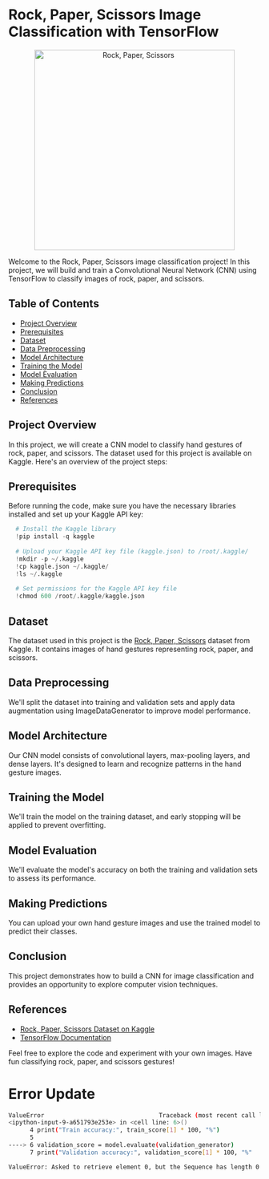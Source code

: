 # Rock, Paper, Scissors Image Classification with TensorFlow

<p align="center">
  <img src="https://www.science.org/do/10.1126/science.aac4663/abs/sn-rockpaper.jpg" alt="Rock, Paper, Scissors" width="400">
</p>

Welcome to the Rock, Paper, Scissors image classification project! In this project, we will build and train a Convolutional Neural Network (CNN) using TensorFlow to classify images of rock, paper, and scissors.

## Table of Contents
- [Project Overview](##Project-Overview)
- [Prerequisites](##Prerequisites)
- [Dataset](##Dataset)
- [Data Preprocessing](##Data-Preprocessing)
- [Model Architecture](##Model-Architecture)
- [Training the Model](##Training-the-Model)
- [Model Evaluation](##Model-Evaluation)
- [Making Predictions](##Making-Predictions)
- [Conclusion](##Conclusion)
- [References](##References)

## Project Overview
In this project, we will create a CNN model to classify hand gestures of rock, paper, and scissors. The dataset used for this project is available on Kaggle. Here's an overview of the project steps:

## Prerequisites
Before running the code, make sure you have the necessary libraries installed and set up your Kaggle API key:
```py
  # Install the Kaggle library
  !pip install -q kaggle
  
  # Upload your Kaggle API key file (kaggle.json) to /root/.kaggle/
  !mkdir -p ~/.kaggle
  !cp kaggle.json ~/.kaggle/
  !ls ~/.kaggle
  
  # Set permissions for the Kaggle API key file
  !chmod 600 /root/.kaggle/kaggle.json
```

## Dataset
The dataset used in this project is the [Rock, Paper, Scissors](https://www.kaggle.com/drgfreeman/rockpaperscissors) dataset from Kaggle. It contains images of hand gestures representing rock, paper, and scissors.

## Data Preprocessing
We'll split the dataset into training and validation sets and apply data augmentation using ImageDataGenerator to improve model performance.

## Model Architecture
Our CNN model consists of convolutional layers, max-pooling layers, and dense layers. It's designed to learn and recognize patterns in the hand gesture images.

## Training the Model
We'll train the model on the training dataset, and early stopping will be applied to prevent overfitting.

## Model Evaluation
We'll evaluate the model's accuracy on both the training and validation sets to assess its performance.

## Making Predictions
You can upload your own hand gesture images and use the trained model to predict their classes.

## Conclusion
This project demonstrates how to build a CNN for image classification and provides an opportunity to explore computer vision techniques.

## References
- [Rock, Paper, Scissors Dataset on Kaggle](https://www.kaggle.com/drgfreeman/rockpaperscissors)
- [TensorFlow Documentation](https://www.tensorflow.org/api_docs/python/tf)

Feel free to explore the code and experiment with your own images. Have fun classifying rock, paper, and scissors gestures!

# Error Update
```bash
ValueError                                Traceback (most recent call last)
<ipython-input-9-a651793e253e> in <cell line: 6>()
      4 print("Train accuracy:", train_score[1] * 100, "%")
      5 
----> 6 validation_score = model.evaluate(validation_generator)
      7 print("Validation accuracy:", validation_score[1] * 100, "%"

ValueError: Asked to retrieve element 0, but the Sequence has length 0
```
